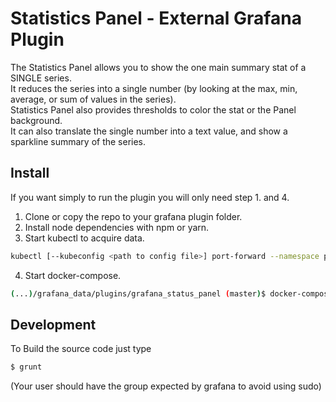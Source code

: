 # Statistics Panel - External Grafana Plugin

The Statistics Panel allows you to show the one main summary stat of a SINGLE series.<br>
It reduces the series into a single number (by looking at the max, min, average, or sum of values in the series).<br>
Statistics Panel also provides thresholds to color the stat or the Panel background.<br>
It can also translate the single number into a text value, and show a sparkline summary of the series.


## Install

If you want simply to run the plugin you will only need step 1. and 4.

1. Clone or copy the repo to your grafana plugin folder.
2. Install node dependencies with npm or yarn.
3. Start kubectl to acquire data.
```sh
kubectl [--kubeconfig <path to config file>] port-forward --namespace prod crate-0 4200:4200
```
4. Start docker-compose.
```sh
(...)/grafana_data/plugins/grafana_status_panel (master)$ docker-compose start grafana
```

## Development

To Build the source code just type
```sh
$ grunt
```
(Your user should have the group expected by grafana to avoid using sudo)
